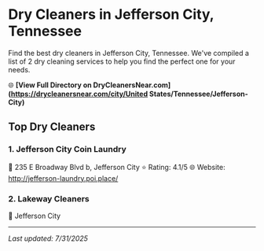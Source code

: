 # Dry Cleaners in Jefferson City, Tennessee

Find the best dry cleaners in Jefferson City, Tennessee. We've compiled a list of 2 dry cleaning services to help you find the perfect one for your needs.

🌐 **[View Full Directory on DryCleanersNear.com](https://drycleanersnear.com/city/United States/Tennessee/Jefferson-City)**

## Top Dry Cleaners

### 1. Jefferson City Coin Laundry
📍 235 E Broadway Blvd b, Jefferson City
⭐ Rating: 4.1/5
🌐 Website: http://jefferson-laundry.poi.place/

### 2. Lakeway Cleaners
📍 Jefferson City


---

*Last updated: 7/31/2025*
